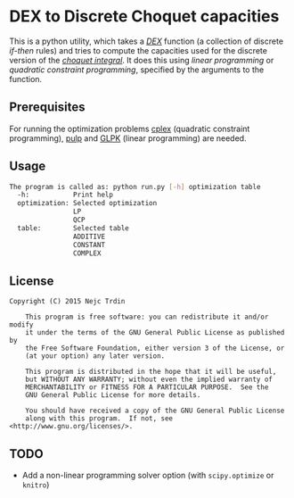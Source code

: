 # DEX to Discrete Choquet capacities

This is a python utility, which takes a [*DEX*](http://kt.ijs.si/MarkoBohanec/dexi.html) function (a collection of discrete *if-then* rules) and tries to compute the capacities used for the discrete version of the [*choquet integral*](https://en.wikipedia.org/wiki/Choquet_integral). It does this using *linear programming* or *quadratic constraint programming*, specified by the arguments to the function.

## Prerequisites

For running the optimization problems [cplex](http://www-01.ibm.com/software/commerce/optimization/cplex-optimizer/) (quadratic constraint programming), [pulp](https://pypi.python.org/pypi/PuLP) and [GLPK](http://www.gnu.org/software/glpk/) (linear programming) are needed.

## Usage

```bash
The program is called as: python run.py [-h] optimization table
  -h:           Print help
  optimization: Selected optimization
                LP
                QCP
  table:        Selected table
                ADDITIVE
                CONSTANT
                COMPLEX
```

## License
    Copyright (C) 2015 Nejc Trdin

        This program is free software: you can redistribute it and/or modify
        it under the terms of the GNU General Public License as published by
        the Free Software Foundation, either version 3 of the License, or
        (at your option) any later version.

        This program is distributed in the hope that it will be useful,
        but WITHOUT ANY WARRANTY; without even the implied warranty of
        MERCHANTABILITY or FITNESS FOR A PARTICULAR PURPOSE.  See the
        GNU General Public License for more details.

        You should have received a copy of the GNU General Public License
        along with this program.  If not, see <http://www.gnu.org/licenses/>.

## TODO

- Add a non-linear programming solver option (with `scipy.optimize` or `knitro`)
